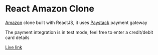 # React Amazon Clone

[Amazon](https://www.amazon.com/) clone built with ReactJS, it uses [Paystack](https://paystack.com/) payment gateway

The payment integration is in test mode, feel free to enter a credit/debit card details

[Live link](https://react-amazon-clone-paystack.herokuapp.com/)
